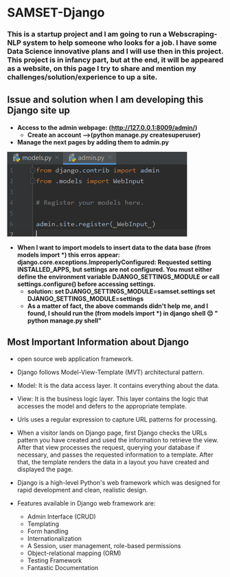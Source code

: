 # SAMSET-Django
<p> <h3> This is a startup project and I am going to run a Webscraping-NLP system to help someone who looks for a job. I have some Data Science innovative plans and I will use then in this project.
This project is in infancy part, but at the end, it will be appeared as a website, on this page I try to share and mention my challenges/solution/experience to up a site.
<h4>
<h2> Issue and solution when I am developing this Django site up
<h4> 
   
   
- Access to the admin webpage: (http://127.0.0.1:8009/admin/)
  - Create an account -->(python manage.py createsuperuser)
- Manage the next pages by adding them to admin.py

![Image of Yaktocat](https://github.com/m-r-tanha/SAMSET-Django/blob/master/admin.png)
  
- When I want to import models to insert data to the data base (from models import *) this erros appear:
    django.core.exceptions.ImproperlyConfigured: Requested setting INSTALLED_APPS, but settings are not configured. You must either define the environment variable DJANGO_SETTINGS_MODULE or call settings.configure() before accessing settings.
  - solution: 
        set DJANGO_SETTINGS_MODULE=samset.settings
        set DJANGO_SETTINGS_MODULE=settings
  - As a matter of fact, the above commands didn't help me, and I found, I should run the (from models import *) in django shell
              	:pensive:    " python manage.py shell"

## Most  Important Information about Django

 - open source web application framework.
 - Django follows Model-View-Template (MVT) architectural pattern.
 - Model: It is the data access layer. It contains everything about the data.
 - View: It is the business logic layer. This layer contains the logic that accesses the model and defers to the appropriate template.
 - Urls uses a regular expression to capture URL patterns for processing.
 - When a visitor lands on Django page, first Django checks the URLs pattern you have created and used the information to retrieve the view. After that view processes the request, querying your database if necessary, and passes the requested information to a template. After that, the template renders the data in a layout you have created and displayed the page.
 - Django is a high-level Python's web framework which was designed for rapid development and clean, realistic design.
 - Features available in Django web framework are:

      - Admin Interface (CRUD)
      - Templating
      - Form handling
      - Internationalization
      - A Session, user management, role-based permissions
      - Object-relational mapping (ORM)
      - Testing Framework
      - Fantastic Documentation
